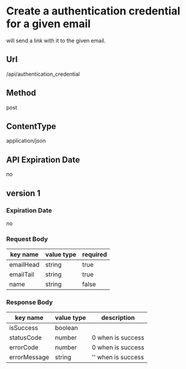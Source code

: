 # Create a authentication credential for a given email

will send a link with it to the given email.

## Url

/api/authentication_credential

## Method

post

## ContentType

application/json

## API Expiration Date

no

## version 1

### Expiration Date

no

### Request Body

key name | value type | required
--- | --- | ---
emailHead | string | true
emailTail | string | true
name | string | false

### Response Body

key name | value type | description
--- | --- | ---
isSuccess | boolean |
statusCode | number | 0 when is success
errorCode | number | 0 when is success
errorMessage | string | '' when is success